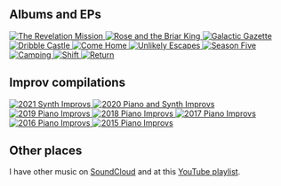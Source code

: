 ## Albums and EPs

<main class="grid">
  <a href="https://distrokid.com/hyperfollow/finnmayhew/the-revelation-mission-original-game-soundtrack">
    <img src="./assets/images/album_art/The_Revelation_Mission.png" alt="The Revelation Mission">
  </a>
  <a href="https://distrokid.com/hyperfollow/finnmayhew/rose-and-the-briar-king">
    <img src="./assets/images/album_art/Rose_and_the_Briar_King.png" alt="Rose and the Briar King">
  </a>
  <a href="https://distrokid.com/hyperfollow/finnmayhew/galactic-gazette-original-game-soundtrack">
    <img src="./assets/images/album_art/Galactic_Gazette.png" alt="Galactic Gazette">
  </a>
  <a href="https://distrokid.com/hyperfollow/finnmayhew/dribble-castle">
    <img src="./assets/images/album_art/Dribble_Castle.png" alt="Dribble Castle">
  </a>
  <a href="https://distrokid.com/hyperfollow/finnmayhew/come-home">
    <img src="./assets/images/album_art/Come_Home.jpeg" alt="Come Home">
  </a>
  <a href="https://distrokid.com/hyperfollow/finnmayhew/unlikely-escapes">
    <img src="./assets/images/album_art/Unlikely_Escapes.jpg" alt="Unlikely Escapes">
  </a>
  <a href="https://distrokid.com/hyperfollow/finnmayhew/season-five-original-game-soundtrack">
    <img src="./assets/images/album_art/Season_Five.png" alt="Season Five">
  </a>
  <a href="https://distrokid.com/hyperfollow/finnmayhew/camping">
    <img src="./assets/images/album_art/Camping.jpg" alt="Camping">
  </a>
  <a href="https://distrokid.com/hyperfollow/finnmayhew/shift-original-game-soundtrack-2">
    <img src="./assets/images/album_art/Shift.png" alt="Shift">
  </a>
  <a href="https://distrokid.com/hyperfollow/finnmayhew/return-original-game-soundtrack">
    <img src="./assets/images/album_art/Return.png" alt="Return">
  </a>
</main>

## Improv compilations

<main class="grid">
  <a href="https://distrokid.com/hyperfollow/finnmayhew/2021-synth-improvs">
    <img src="./assets/images/album_art/2021.png" alt="2021 Synth Improvs">
  </a>
  <a href="https://distrokid.com/hyperfollow/finnmayhew/2020-piano-and-synth-improvs">
    <img src="./assets/images/album_art/2020.png" alt="2020 Piano and Synth Improvs">
  </a>
  <a href="https://distrokid.com/hyperfollow/finnmayhew/2019-piano-improvs">
    <img src="./assets/images/album_art/2019.png" alt="2019 Piano Improvs">
  </a>
  <a href="https://distrokid.com/hyperfollow/finnmayhew/2018-piano-improvs">
    <img src="./assets/images/album_art/2018.png" alt="2018 Piano Improvs">
  </a>
  <a href="https://distrokid.com/hyperfollow/finnmayhew/2017-piano-improvs">
    <img src="./assets/images/album_art/2017.png" alt="2017 Piano Improvs">
  </a>
  <a href="https://distrokid.com/hyperfollow/finnmayhew/2016-piano-improvs">
    <img src="./assets/images/album_art/2016.png" alt="2016 Piano Improvs">
  </a>
  <a href="https://distrokid.com/hyperfollow/finnmayhew/2015-piano-improvs">
    <img src="./assets/images/album_art/2015.png" alt="2015 Piano Improvs">
  </a>
</main>

## Other places

I have other music on [SoundCloud](https://soundcloud.com/finn_mayhew) and at this [YouTube playlist](https://youtube.com/playlist?list=PLQYp802x2h5lnPGwxipS3Gde2eYam1sCW).
